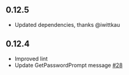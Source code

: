 ## 0.12.5
* Updated dependencies, thanks @iwittkau

## 0.12.4

* Improved lint
* Update GetPasswordPrompt message [#28](https://github.com/ssh-vault/ssh-vault/pull/28)

